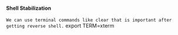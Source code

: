 #### Shell Stabilization
`We can use terminal commands like clear that is important after getting reverse shell.`
export TERM=xterm
